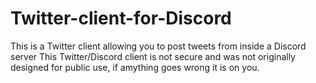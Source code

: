 # Twitter-client-for-Discord
This is a Twitter client allowing you to post tweets from inside a Discord server
This Twitter/Discord client is not secure and was not originally designed for public use, if amything goes wrong it is on you.
